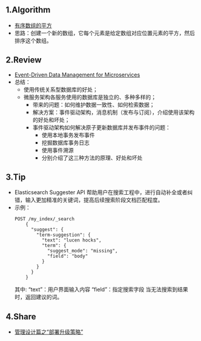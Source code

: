 ## 1.Algorithm
- [有序数组的平方](https://leetcode-cn.com/problems/squares-of-a-sorted-array)
- 思路：创建一个新的数组，它每个元素是给定数组对应位置元素的平方，然后排序这个数组。
## 2.Review
- [Event-Driven Data Management for Microservices](https://www.nginx.com/blog/event-driven-data-management-microservices/)
- 总结：
    - 使用传统关系型数据库的好处；
    - 微服务架构各服务使用的数据库是独立的、多种多样的；
        - 带来的问题：如何维护数据一致性、如何检索数据；
        - 解决方案：事件驱动架构，消息机制（发布与订阅），介绍使用该架构的好处和坏处；
        - 事件驱动架构如何解决原子更新数据库并发布事件的问题：
            - 使用本地事务发布事件
            - 挖掘数据库事务日志
            - 使用事件溯源
            - 分别介绍了这三种方法的原理、好处和坏处
## 3.Tip
- Elasticsearch Suggester API 帮助用户在搜索工程中，进行自动补全或者纠错，输入更加精准的关键词，提高后续搜索阶段文档匹配程度。
- 示例：
    ```
    POST /my_index/_search
        {
          "suggest": {
            "term-suggestion": {
              "text": "lucen hocks",
              "term": {
                "suggest_mode": "missing",
                "field": "body"
              }
            }
          }
        }
    ```
    其中:
        “text”：用户界面输入内容
        “field”：指定搜索字段
    当无法搜索到结果时，返回建议的词。
## 4.Share
- [管理设计篇之“部署升级策略”](https://time.geekbang.org/column/article/6283)